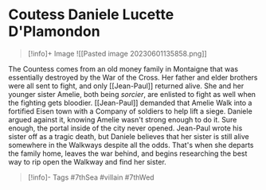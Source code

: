 # Coutess Daniele Lucette D'Plamondon

> [!info]+ Image
> ![[Pasted image 20230601135858.png]]

The Countess comes from an old money family in Montaigne that was essentially destroyed by the War of the Cross.  Her father and elder brothers were all sent to fight, and only [[Jean-Paul]] returned alive.  She and her younger sister Amelie, both being *sorcier*, are enlisted to fight as well when the fighting gets bloodier.
[[Jean-Paul]] demanded that Amelie Walk into a fortified Eisen town with a Company of soldiers to help lift a siege.  Daniele argued against it, knowing Amelie wasn't strong enough to do it.  Sure enough, the portal inside of the city never opened.  Jean-Paul wrote his sister off as a tragic death, but Daniele believes that her sister is still alive somewhere in the Walkways despite all the odds.
That's when she departs the family home, leaves the war behind, and begins researching the best way to rip open the Walkway and find her sister.

> [!info]- Tags
> #7thSea #villain #7thWed 



